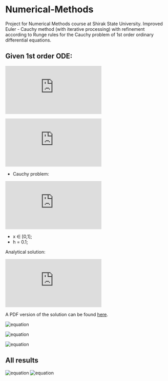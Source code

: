 # Numerical-Methods
Project for Numerical Methods course at Shirak State University.
Improved Euler - Cauchy method (with iterative processing) with refinement according to Runge rules for the Cauchy problem of 1st order ordinary differential equations.

## Given 1st order ODE:
![equation](https://latex.codecogs.com/gif.latex?%5Cfrac%7Bdy%7D%7Bdx%7D%3Df%28x%2Cy%29)

![equation](https://latex.codecogs.com/gif.latex?%5Cfrac%7Bdy%7D%7Bdx%7D%3D%5Cfrac%7B-3%20x%20y&plus;8%20y-x%5E%7B2%7D%7D%7Bx%5E%7B2%7D-5%20x&plus;6%7D)

- Cauchy problem:

![equation](https://latex.codecogs.com/gif.latex?x_0%3D0%3B%20%5Cquad%20y_0%3D-1)

- x ∈ [0,1];
- h = 0.1;

Analytical solution:

![equation](https://latex.codecogs.com/gif.latex?y%3D%5Cfrac%7B-%5Cfrac%7B1%7D%7B4%7Dx%5E4%20&plus;%20%5Cfrac%7B2%7D%7B3%7Dx%5E3%20&plus;%2012%7D%7B%28x%20-2%29%5E2%28x-3%29%7D)

A PDF version of the solution can be found
[here](https://vk.com/doc409016625_620323846?hash=e8bbd48b30bba37c5f&dl=059fb84b01bebb496c).


![equation](https://sun9-56.userapi.com/impg/5Uqb7StUlgrHCOkCHG79oJOLOKzHJD0g6WezWA/a6KmBljpFrM.jpg?size=810x1080&quality=96&sign=062f01cdfe78d9265a30fd8da59b7865&type=album)

![equation](https://sun9-40.userapi.com/impg/pQh6wqSC3dVrrWkCY7Q5Dv2qhP33RIDnKg0-oQ/IsSAZ5yrTIw.jpg?size=754x1080&quality=96&sign=bd5645c724b02933a458021175facfb5&type=album)

![equation](https://sun9-83.userapi.com/impg/E0RKdT5dhGL0cvX7qUje4QxzDMI2-ASdHJJxFA/EiLk0CaVoUc.jpg?size=1080x721&quality=96&sign=df50176add4cb9199ddbacc3605c4005&type=album)

## All results
![equation](https://psv4.userapi.com/c536436/u409016625/docs/d27/beba7cab986a/Figure_1.png?extra=xzdGMsh4dBXp5yLFAaNnh5R2ydVrKKfkwSLcHkkB2BFxu7EUSPyW68smWokTKVS5S4EFyKnhv2k886DFg8O62RpBBnap0k1uWrl1r__jLJC0dOtQFnoV-ndECV3HrqpV_Kpj4XMgJtTDA_t45XtA_BuA)
![equation](https://psv4.userapi.com/c536436/u409016625/docs/d30/fb3a36554a23/Figure_3.png?extra=UlPUl9JSWARAmqyt9CCHDkB23YYnaQM-W_T3ZEj_Ol-w70v_yhWCStDQg_E175n8MYTBDSpLcE1Z6iSrIOGWcSziKyck-mWKo2Ve2qpH-F7g9G2toxwGh0u0qakdikIxXsLQ2_FmihOsoqetxufM_C_R)

